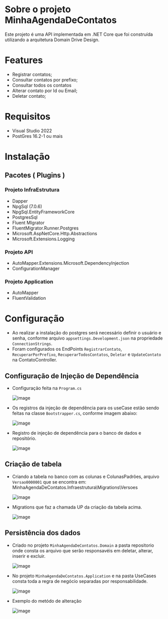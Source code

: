 # Sobre o projeto MinhaAgendaDeContatos

Este projeto é uma API implementada em .NET Core que foi construída utilizando a arquitetura Domain Drive Design.


# Features

- Registrar contatos;
- Consultar contatos por prefixo;
- Consultar todos os contatos
- Alterar contato por Id ou Email;
- Deletar contato;


# Requisitos
  
* Visual Studio 2022
* PostGres 16.2-1 ou mais


# Instalação
  
## Pacotes ( Plugins )

### Projeto InfraEstrutura
  * Dapper
  * NpgSql (7.0.6)
  * NpgSql.EntityFrameworkCore
  * PostgresSql
  * Fluent MIgrator
  * FluentMigrator.Runner.Postgres
  * Microsoft.AspNetCore.Http.Abstractions
  * Microsoft.Extensions.Logging

### Projeto API 
  * AutoMapper.Extensions.Microsoft.DependencyInjection
  * ConfigurationManager

### Projeto Application
  * AutoMapper
  * FluentValidation

# Configuração
* Ao realizar a instalação do postgres será necessário definir o usuário e senha, conforme arquivo `appsettings.Development.json` na propriedade `ConnectionStrings`.
* Foram configurados os EndPoints `RegistrarContato`, `RecuperarPorPrefixo`, `RecuperarTodosContatos`, `Deletar` e `UpdateContato` na ContatoController.

## Configuração de Injeção de Dependência
* Configuração feita na `Program.cs`

  ![image](https://github.com/DenisJesusBatista/FIAP_MinhaAgendaDeContatos_FASE1/assets/52789764/4cacdb4e-10dd-475c-baf3-a7b356be78f8)

* Os registros da injeção de dependência para os useCase estão sendo feitas na classe `Bootstrapper.cs`, conforme imagem abaixo:

  ![image](https://github.com/DenisJesusBatista/FIAP_MinhaAgendaDeContatos_FASE1/assets/52789764/2153ec77-f4ea-4912-a712-3043ec918610)

* Registro de injeção de dependência para o banco de dados e repositório.

  ![image](https://github.com/DenisJesusBatista/FIAP_MinhaAgendaDeContatos_FASE1/assets/52789764/e486068c-1dae-487d-b428-7c2a88ef1698)

## Criação de tabela

* Criando a tabela no banco com as colunas e ColunasPadrões, arquivo `Versao0000001` que se encontra em: MinhaAgendaDeContatos.Infraestrutura\Migrations\Versoes

  ![image](https://github.com/DenisJesusBatista/FIAP_MinhaAgendaDeContatos_FASE1/assets/52789764/8452b12d-1f45-4c80-b4d1-3ae271bebe17)


 * Migrations que faz a chamada UP da criação da tabela acima.

   ![image](https://github.com/DenisJesusBatista/FIAP_MinhaAgendaDeContatos_FASE1/assets/52789764/6d6b6d07-b1f2-4638-b1ba-1f27a5823b10)

## Persistência dos dados
* Criado no projeto `MinhaAgendaDeContatos.Domain` a pasta repositorio onde consta os arquivo que serão responsavéis em deletar, alterar, inserir e excluir.

  ![image](https://github.com/DenisJesusBatista/FIAP_MinhaAgendaDeContatos_FASE1/assets/52789764/c6db1c2e-fe33-484d-a3e9-aa9aa94857b2)

* No projeto `MinhaAgendaDeContatos.Application` e na pasta UseCases consta toda a regra de negócio separadas por responsabilidade.
 
    ![image](https://github.com/DenisJesusBatista/FIAP_MinhaAgendaDeContatos_FASE1/assets/52789764/c2540ebe-6a73-4283-bcf1-0dd8afdace41)

* Exemplo do metódo de alteração
  
  ![image](https://github.com/DenisJesusBatista/FIAP_MinhaAgendaDeContatos_FASE1/assets/52789764/a2b3461a-c897-4dad-9a14-f5f645848f59)

 


   

